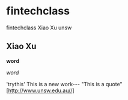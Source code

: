 # fintechclass
fintechclass
Xiao Xu
unsw
## Xiao Xu 
**word**


*word*

'trythis'
This is a new work---
"This is a quote"  
[http://www.unsw.edu.au//]
